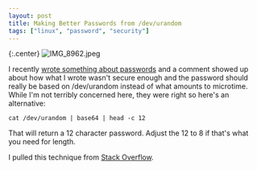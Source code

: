 ```yaml
---
layout: post
title: Making Better Passwords from /dev/urandom
tags: ["linux", "password", "security"]
---
```

{:.center}
![IMG_8962.jpeg](/blog/assets/IMG_8962.jpeg)

I recently [wrote something about passwords](https://fuzzyblog.io/blog/linux/2019/09/02/generating-a-good-password-from-the-command-line.html) and a comment showed up about how what I wrote wasn't secure enough and the password should really be based on /dev/urandom instead of what amounts to microtime.  While I'm not terribly concerned here, they were right so here's an alternative:

    cat /dev/urandom | base64 | head -c 12

That will return a 12 character password.  Adjust the 12 to 8 if that's what you need for length.  

I pulled this technique from [Stack Overflow](https://serverfault.com/questions/283294/how-to-read-in-n-random-characters-from-dev-urandom).